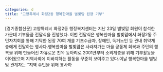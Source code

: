 ```yaml
---
categories: d
title: "고양특례시 화정2동 행복한마을 별빛맘 된장 기부"
---
```

[경기종합신문] 고양특례시 화정2동 행정복지센터는 지난 23일 별빛맘 회원이 참석한 가운데 기부물품 전달식을 진행했다. 이번 전달식은 행복한마을 별빛맘에서 화정2동 주민자치회를 통해 기탁한 된장 70여 개를 기초수급자, 장애인, 독거노인 등 관내 취약계층에게 전달하는 행사다.행복한마을 별빛맘은 사라져가는 마을 공동체 회복과 주민의 행복을 위해 만들어진 자유로운 친목 동아리로 2001년부터 소외계층을 위해 기부활동을 이어왔으며 지역사회에 이바지하는 활동을 꾸준히 보여주고 있다.이날 행복한마을 별빛맘 관계자는 “지역 주민을 위해 봉사하